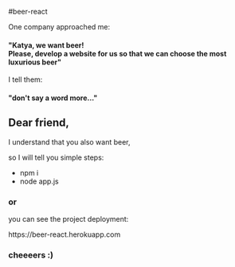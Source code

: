 #beer-react

<div>
  <div>
    <p>One company approached me:<p>
    <h4>"Katya, we want beer! 
    <br/>Please, develop a website for us so that we can choose the most luxurious beer"</h4>
    <p>I tell them:<p>
    <h4>"don't say a word more..."<h4>
   </div>
   <div>
    <h2>Dear friend,</h2>
    <p>I understand that you also want beer,<p>
    <p>so I will tell you simple steps:<p>
   </div>
   <ul>
    <li> npm i</li>
    <li> node app.js </li>
   </ul>
   <h3> or </h3>
   <p>you can see the project deployment:</p>
   <p> https://beer-react.herokuapp.com </p>
   
   <h3> cheeeers :) </h3>
</div>
